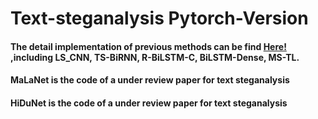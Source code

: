 # Text-steganalysis Pytorch-Version

#### The detail implementation of previous methods can be find [Here!](https://github.com/CAU-Tstega/Text-steganalysis) ,including LS_CNN, TS-BiRNN, R-BiLSTM-C, BiLSTM-Dense, MS-TL.

#### MaLaNet is the code of a under review paper for text steganalysis
#### HiDuNet is the code of a under review paper for text steganalysis

